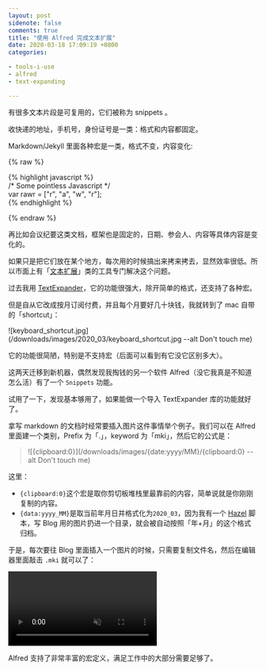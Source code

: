 ```yaml
---
layout: post
sidenote: false
comments: true
title: "使用 Alfred 完成文本扩展"
date: 2020-03-18 17:09:19 +0800
categories:

- tools-i-use
- alfred
- text-expanding

---
```


有很多文本片段是可复用的，它们被称为 snippets 。

收快递的地址，手机号，身份证号是一类：格式和内容都固定。

Markdown/Jekyll 里面各种宏是一类，格式不变，内容变化:

{% raw %}

{% highlight javascript %}<br>
/* Some pointless Javascript */<br>
var rawr = ["r", "a", "w", "r"];<br>
{% endhighlight %}<br>

{% endraw %}

再比如会议纪要这类文档，框架也是固定的，日期、参会人、内容等具体内容是变化的。

如果只是把它们放在某个地方，每次用的时候搞出来拷来拷去，显然效率很低。所以市面上有「[文本扩展](http://carlcheo.com/best-text-expanders)」类的工具专门解决这个问题。

过去我用 [TextExpander](https://textexpander.com/)，它的功能很强大，除开简单的格式，还支持了各种宏。

但是自从它改成按月订阅付费，并且每个月要好几十块钱，我就转到了 mac 自带的「shortcut」：

![keyboard_shortcut.jpg](/downloads/images/2020_03/keyboard_shortcut.jpg --alt Don't touch me)

它的功能很简陋，特别是不支持宏（后面可以看到有它没它区别多大）。

这两天迁移到新机器，偶然发现我掏钱的另一个软件 Alfred（没它我真是不知道怎么活）有了一个 `Snippets` 功能。

试用了一下，发现基本够用了，如果能做一个导入 TextExpander 库的功能就好了。

拿写 markdown 的文档时经常要插入图片这件事情举个例子。我们可以在 Alfred 里面建一个类别，Prefix 为「.」，keyword 为「mki」，然后它的公式是：

> \![{clipboard:0}]\(/downloads/images/{date:yyyy/MM}/{clipboard:0} --alt Don't touch me\)

这里：

- `{clipboard:0}`这个宏是取你剪切板堆栈里最靠前的内容，简单说就是你刚刚复制的内容。
- `{data:yyyy_MM}`是取当前年月日并格式化为`2020_03`，因为我有一个 [Hazel](https://www.noodlesoft.com/) 脚本，写 Blog 用的图片扔进一个目录，就会被自动按照「年+月」的这个格式归档。

于是，每次要往 Blog 里面插入一个图片的时候，只需要复制文件名，然后在编辑器里面敲击 `.mki` 就可以了：

<video playsInline autoplay loop muted>
    <source src="{{ site.static_base }}/downloads/video/mki.mp4" type="video/mp4">
    <p>Your browser doesn't support this embedded video.</p>
</video>

Alfred 支持了非常丰富的宏定义，满足工作中的大部分需要足够了。